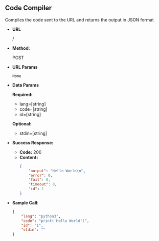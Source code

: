 **Code Compiler**
----
Compiles the code sent to the URL and returns the output in JSON format

* **URL**

   /

* **Method:**

   POST

*  **URL Params**

   `None`


* **Data Params**

   **Required:**
    *  lang=[string]
     * code=[string]
     * id=[string]

  **Optional:**
    * stdin=[string]


* **Success Response:**
  * **Code:** 200
  *  **Content:**
        ```json
        {
            "output": "Hello World\n",
            "error": 0,
            "fail": 0,
            "timeout": 0,
            "id": 1
        }
        ```


* **Sample Call:**
    ```json
    {
        "lang": "python3",
        "code": "print('Hello World')",
        "id": "1",
        "stdin": ""
  }
